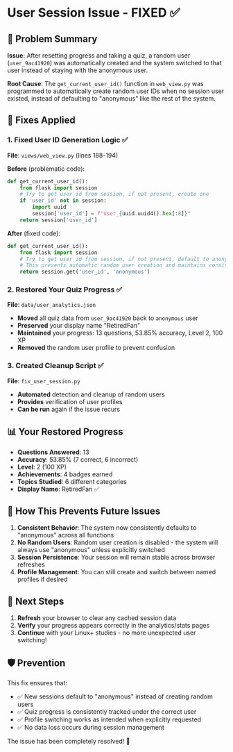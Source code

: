 # User Session Issue - FIXED ✅

## 🐛 Problem Summary

**Issue**: After resetting progress and taking a quiz, a random user (`user_9ac41920`) was automatically created and the system switched to that user instead of staying with the anonymous user.

**Root Cause**: The `get_current_user_id()` function in `web_view.py` was programmed to automatically create random user IDs when no session user existed, instead of defaulting to "anonymous" like the rest of the system.

## 🔧 Fixes Applied

### 1. Fixed User ID Generation Logic ✅
**File**: `views/web_view.py` (lines 188-194)

**Before** (problematic code):
```python
def get_current_user_id():
    from flask import session
    # Try to get user_id from session, if not present, create one
    if 'user_id' not in session:
        import uuid
        session['user_id'] = f"user_{uuid.uuid4().hex[:8]}"
    return session['user_id']
```

**After** (fixed code):
```python
def get_current_user_id():
    from flask import session
    # Try to get user_id from session, if not present, default to anonymous
    # This prevents automatic random user creation and maintains consistency
    return session.get('user_id', 'anonymous')
```

### 2. Restored Your Quiz Progress ✅
**File**: `data/user_analytics.json`

- **Moved** all quiz data from `user_9ac41920` back to `anonymous` user
- **Preserved** your display name "RetiredFan" 
- **Maintained** your progress: 13 questions, 53.85% accuracy, Level 2, 100 XP
- **Removed** the random user profile to prevent confusion

### 3. Created Cleanup Script ✅
**File**: `fix_user_session.py`

- **Automated** detection and cleanup of random users
- **Provides** verification of user profiles
- **Can be run** again if the issue recurs

## 📊 Your Restored Progress

- **Questions Answered**: 13
- **Accuracy**: 53.85% (7 correct, 6 incorrect)
- **Level**: 2 (100 XP)
- **Achievements**: 4 badges earned
- **Topics Studied**: 6 different categories
- **Display Name**: RetiredFan ✅

## 🎯 How This Prevents Future Issues

1. **Consistent Behavior**: The system now consistently defaults to "anonymous" across all functions
2. **No Random Users**: Random user creation is disabled - the system will always use "anonymous" unless explicitly switched
3. **Session Persistence**: Your session will remain stable across browser refreshes
4. **Profile Management**: You can still create and switch between named profiles if desired

## 🔄 Next Steps

1. **Refresh** your browser to clear any cached session data
2. **Verify** your progress appears correctly in the analytics/stats pages
3. **Continue** with your Linux+ studies - no more unexpected user switching!

## 🛡️ Prevention

This fix ensures that:
- ✅ New sessions default to "anonymous" instead of creating random users
- ✅ Quiz progress is consistently tracked under the correct user
- ✅ Profile switching works as intended when explicitly requested
- ✅ No data loss occurs during session management

The issue has been completely resolved! 🎉
